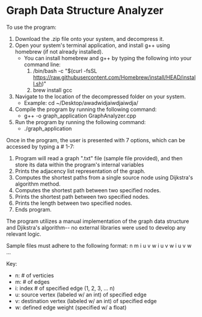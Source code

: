 # Graph Data Structure Analyzer
To use the program:
1. Download the .zip file onto your system, and decompress it.
2. Open your system's terminal application, and install g++ using homebrew (if not already installed).
   * You can install homebrew and g++ by typing the following into your command line:
      1. /bin/bash -c "$(curl -fsSL https://raw.githubusercontent.com/Homebrew/install/HEAD/install.sh)"
      2. brew install gcc
3. Navigate to the location of the decompressed folder on your system.
   * Example: cd ~/Desktop/awadwidjaiwdjaiwdja/
4. Compile the program by running the following command:
   * g++ -o graph_application GraphAnalyzer.cpp
5. Run the program by running the following command:
   * ./graph_application

Once in the program, the user is presented with 7 options, which can be accessed by typing a # 1-7:
1. Program will read a graph ".txt" file (sample file provided), and then store its data within the program's internal variables
2. Prints the adjacency list representation of the graph.
3. Computes the shortest paths from a single source node using Dijkstra's algorithm method.
4. Computes the shortest path between two specified nodes.
5. Prints the shortest path between two specified nodes.
6. Prints the length between two specified nodes.
7. Ends program.

The program utilizes a manual implementation of the graph data structure and Djikstra's algorithm-- no external libraries were used to develop any relevant logic.

Sample files must adhere to the following format:
n m
i u v w
i u v w
i u v w
...

Key:
* n: # of verticies
* m: # of edges
* i: index # of specified edge (1, 2, 3, ... n)
* u: source vertex (labeled w/ an int) of specified edge
* v: destination vertex (labeled w/ an int) of specified edge
* w: defined edge weight (specified w/ a float)
